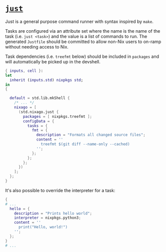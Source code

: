 # [`just`][just]

Just is a general purpose command runner with syntax inspired by `make`.

Tasks are configured via an attribute set where the name is the name of the
task (i.e. `just <task>`) and the value is a list of commands to run. The
generated `Justfile` should be committed to allow non-Nix users to on-ramp
without needing access to Nix.

Task dependencies (i.e. `treefmt` below) should be included in `packages` and
will automatically be picked up in the devshell.

```nix
{ inputs, cell }:
let
  inherit (inputs.std) nixpkgs std;
in
{

  default = std.lib.mkShell {
    /* ... */
    nixago = [
      (std.nixago.just {
        packages = [ nixpkgs.treefmt ];
        configData = {
          tasks = {
            fmt = {
              description = "Formats all changed source files";
              content = ''
                treefmt $(git diff --name-only --cached)
              '';
            };
          };
        };
      })
    ];
  };
}
```

It's also possible to override the interpreter for a task:

```nix
{
# ...
  hello = {
    description = "Prints hello world";
    interpreter = nixpkgs.python3;
    content = ''
      print("Hello, world!")
    '';
  };
}
# ...
```

[just]: https://github.com/casey/just
